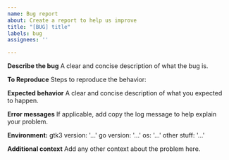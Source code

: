 ```yaml
---
name: Bug report
about: Create a report to help us improve
title: "[BUG] title"
labels: bug
assignees: ''

---
```


**Describe the bug**
A clear and concise description of what the bug is.

**To Reproduce**
Steps to reproduce the behavior:


**Expected behavior**
A clear and concise description of what you expected to happen.

**Error messages**
If applicable, add copy the log message to help explain your problem.

**Environment:**
gtk3 version: '...'
go version: '...'
os: '...'
other stuff: '...'
 
**Additional context**
Add any other context about the problem here.

